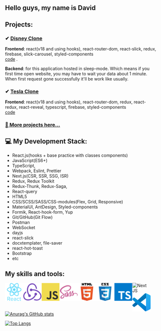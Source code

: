 ## Hello guys, my name is David

## Projects:

### ✔ [Disney Clone ][disney-clone]

**Frontend**: react(v18 and using hooks), react-router-dom, react-slick, redux, firebase, slick-carousel, styled-components  
 [code](https://github.com/DavidCodeRussia/disney-clone) . 
 
 **Backend**: for this application hosted in sleep-mode. Which means if you first time open website, you may have to wait your data about 1 minute. When first request gone successfully it'll be work like usually.
 
 ### ✔ [Tesla Clone ][tesla-clone]

**Frontend**: react(v18 and using hooks), react-router-dom, redux, react-redux, react-reveal, typescript, firebase, styled-components  
 [code](https://github.com/DavidCodeRussia/tesla-clone)

### [🔻 More projects here...](https://github.com/DavidCodeRussia?tab=repositories)

## :computer: My Development Stack:

- React.js(hooks + base practice with classes components)
- JavaScript(ES6+)
- TypeScript,
- Webpack, Eslint, Prettier
- Next.js(CSR, SSR, SSG, ISR)
- Redux, Redux Toolkit
- Redux-Thunk, Redux-Saga,
- React-query
- HTML5
- CSS/SCSS/SASS/CSS-modules(Flex, Grid, Responsive)
- MaterialUI, AntDesign, Styled-components
- Formik, React-hook-form, Yup
- Git/GitHub(Git Flow)
- Postman
- WebSocket
- dayjs
- react-slick
- docxtemplater, file-saver
- react-hot-toast
- Bootstrap
- etc

## My skills and tools:

<img align="left" alt="React" width="60px" src="https://raw.githubusercontent.com/devicons/devicon/master/icons/react/react-original-wordmark.svg" />
<img align="left" alt="React" width="60px" src="https://raw.githubusercontent.com/devicons/devicon/master/icons/redux/redux-original.svg" />
<img align="left" alt="JavaScript" width="60px" src="https://raw.githubusercontent.com/devicons/devicon/master/icons/javascript/javascript-original.svg" />
<img align="left" alt="Sass" width="60px" src="https://raw.githubusercontent.com/devicons/devicon/master/icons/sass/sass-original.svg" />
<img align="left" alt="HTML5" width="60px" src="https://raw.githubusercontent.com/devicons/devicon/master/icons/html5/html5-original-wordmark.svg" />
<img align="left" alt="CSS3" width="60px" src="https://raw.githubusercontent.com/devicons/devicon/master/icons/css3/css3-original-wordmark.svg" />
<img align="left" alt="Typescript" width="60px" src="https://raw.githubusercontent.com/devicons/devicon/master/icons/typescript/typescript-original.svg" />
<img align="left" alt="Next JS" width="60px" src="https://upload.wikimedia.org/wikipedia/commons/thumb/8/8e/Nextjs-logo.svg/800px-Nextjs-logo.svg.png" />
<img align="left" alt="Visual Studio Code" width="60px" src="https://raw.githubusercontent.com/github/explore/80688e429a7d4ef2fca1e82350fe8e3517d3494d/topics/visual-studio-code/visual-studio-code.png" />

<br />
<br />
<br />
<br />

[![Anurag's GitHub stats](https://github-readme-stats.vercel.app/api?username=davidcoderussia&hide=contribs&count_private=true)](https://github.com/davidcoderussia/github-readme-stats)

[![Top Langs](https://github-readme-stats.vercel.app/api/top-langs/?username=davidcoderussia&layout=compact)](https://github.com/davidcoderussia/github-readme-stats)

[disney-clone]: https://disney-88676.web.app/
[tesla-clone]: https://tesla-89736.web.app/
